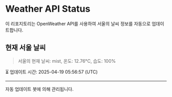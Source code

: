 
# Weather API Status

이 리포지토리는 OpenWeather API를 사용하여 서울의 날씨 정보를 자동으로 업데이트합니다.

## 현재 서울 날씨
> 서울의 현재 날씨: mist, 온도: 12.76°C, 습도: 100%

⏳ 업데이트 시간: 2025-04-19 05:56:57 (UTC)

---
자동 업데이트 봇에 의해 관리됩니다.

